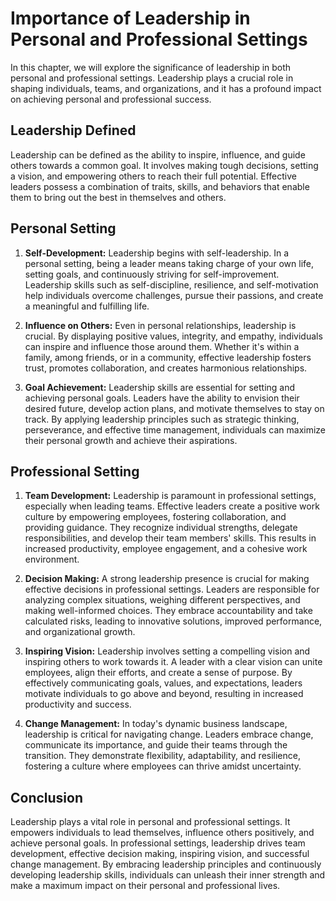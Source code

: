 Importance of Leadership in Personal and Professional Settings
=======================================================================

In this chapter, we will explore the significance of leadership in both personal and professional settings. Leadership plays a crucial role in shaping individuals, teams, and organizations, and it has a profound impact on achieving personal and professional success.

**Leadership Defined**
----------------------

Leadership can be defined as the ability to inspire, influence, and guide others towards a common goal. It involves making tough decisions, setting a vision, and empowering others to reach their full potential. Effective leaders possess a combination of traits, skills, and behaviors that enable them to bring out the best in themselves and others.

**Personal Setting**
--------------------

1. **Self-Development:** Leadership begins with self-leadership. In a personal setting, being a leader means taking charge of your own life, setting goals, and continuously striving for self-improvement. Leadership skills such as self-discipline, resilience, and self-motivation help individuals overcome challenges, pursue their passions, and create a meaningful and fulfilling life.

2. **Influence on Others:** Even in personal relationships, leadership is crucial. By displaying positive values, integrity, and empathy, individuals can inspire and influence those around them. Whether it's within a family, among friends, or in a community, effective leadership fosters trust, promotes collaboration, and creates harmonious relationships.

3. **Goal Achievement:** Leadership skills are essential for setting and achieving personal goals. Leaders have the ability to envision their desired future, develop action plans, and motivate themselves to stay on track. By applying leadership principles such as strategic thinking, perseverance, and effective time management, individuals can maximize their personal growth and achieve their aspirations.

**Professional Setting**
------------------------

1. **Team Development:** Leadership is paramount in professional settings, especially when leading teams. Effective leaders create a positive work culture by empowering employees, fostering collaboration, and providing guidance. They recognize individual strengths, delegate responsibilities, and develop their team members' skills. This results in increased productivity, employee engagement, and a cohesive work environment.

2. **Decision Making:** A strong leadership presence is crucial for making effective decisions in professional settings. Leaders are responsible for analyzing complex situations, weighing different perspectives, and making well-informed choices. They embrace accountability and take calculated risks, leading to innovative solutions, improved performance, and organizational growth.

3. **Inspiring Vision:** Leadership involves setting a compelling vision and inspiring others to work towards it. A leader with a clear vision can unite employees, align their efforts, and create a sense of purpose. By effectively communicating goals, values, and expectations, leaders motivate individuals to go above and beyond, resulting in increased productivity and success.

4. **Change Management:** In today's dynamic business landscape, leadership is critical for navigating change. Leaders embrace change, communicate its importance, and guide their teams through the transition. They demonstrate flexibility, adaptability, and resilience, fostering a culture where employees can thrive amidst uncertainty.

**Conclusion**
--------------

Leadership plays a vital role in personal and professional settings. It empowers individuals to lead themselves, influence others positively, and achieve personal goals. In professional settings, leadership drives team development, effective decision making, inspiring vision, and successful change management. By embracing leadership principles and continuously developing leadership skills, individuals can unleash their inner strength and make a maximum impact on their personal and professional lives.
